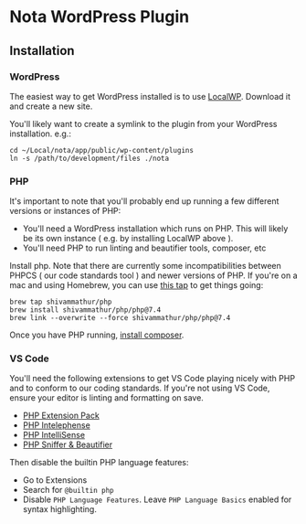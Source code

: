 # Nota WordPress Plugin

## Installation

### WordPress
The easiest way to get WordPress installed is to use [LocalWP](https://localwp.com/). Download it and create a new site.

You'll likely want to create a symlink to the plugin from your WordPress installation. e.g.:
```
cd ~/Local/nota/app/public/wp-content/plugins
ln -s /path/to/development/files ./nota
```

### PHP
It's important to note that you'll probably end up running a few different versions or instances of PHP:
- You'll need a WordPress installation which runs on PHP. This will likely be its own instance ( e.g. by installing LocalWP above ).
- You'll need PHP to run linting and beautifier tools, composer, etc

Install php. Note that there are currently some incompatibilities between PHPCS ( our code standards tool ) and newer versions of PHP. If you're on a mac and using Homebrew, you can use [this tap](https://github.com/shivammathur/homebrew-php) to get things going:

```
brew tap shivammathur/php
brew install shivammathur/php/php@7.4
brew link --overwrite --force shivammathur/php/php@7.4
```

Once you have PHP running, [install composer](https://getcomposer.org/doc/00-intro.md).

### VS Code
You'll need the following extensions to get VS Code playing nicely with PHP and to conform to our coding standards. If you're not using VS Code, ensure your editor is linting and formatting on save.
- [PHP Extension Pack](https://marketplace.visualstudio.com/items?itemName=xdebug.php-pack)
- [PHP Intelephense](https://marketplace.visualstudio.com/items?itemName=bmewburn.vscode-intelephense-client)
- [PHP IntelliSense](https://marketplace.visualstudio.com/items?itemName=zobo.php-intellisense)
- [PHP Sniffer & Beautifier](https://marketplace.visualstudio.com/items?itemName=ValeryanM.vscode-phpsab)

Then disable the builtin PHP language features:
- Go to Extensions
- Search for `@builtin php`
- Disable `PHP Language Features`. Leave `PHP Language Basics` enabled for syntax highlighting.
